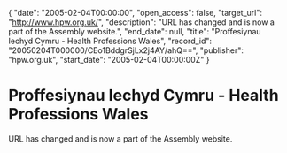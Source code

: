 {
  "date": "2005-02-04T00:00:00", 
  "open_access": false, 
  "target_url": "http://www.hpw.org.uk/", 
  "description": "URL has changed and is now a part of the Assembly website.", 
  "end_date": null, 
  "title": "Proffesiynau Iechyd Cymru - Health Professions Wales", 
  "record_id": "20050204T000000/CEo1BddgrSjLx2j4AY/ahQ==", 
  "publisher": "hpw.org.uk", 
  "start_date": "2005-02-04T00:00:00Z"
}

# Proffesiynau Iechyd Cymru - Health Professions Wales

URL has changed and is now a part of the Assembly website.